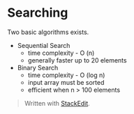 # Searching
Two basic algorithms exists.
 - Sequential Search
	 - time complexity - O (n)
	 - generally faster up to 20 elements
 - Binary Search
	 - time complexity - O (log n)
	 - input array must be sorted
	 - efficient when n > 100 elements

> Written with [StackEdit](https://stackedit.io/).
<!--stackedit_data:
eyJoaXN0b3J5IjpbLTE4Njk5NjM0MzRdfQ==
-->